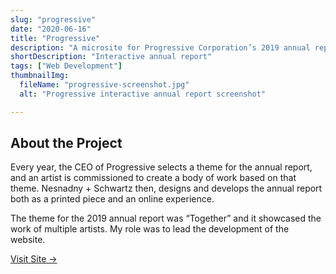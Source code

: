```yaml
---
slug: "progressive"
date: "2020-06-16"
title: "Progressive"
description: "A microsite for Progressive Corporation’s 2019 annual report"
shortDescription: "Interactive annual report"
tags: ["Web Development"]
thumbnailImg:
  fileName: "progressive-screenshot.jpg"
  alt: "Progressive interactive annual report screenshot"

---
```


## About the Project

Every year, the CEO of Progressive selects a theme for the annual report, and an artist is commissioned to create a body of work based on that theme. Nesnadny + Schwartz then, designs and develops the annual report both as a printed piece and an online experience.

The theme for the 2019 annual report was “Together” and it showcased the work of multiple artists. My role was to lead the development of the website.

[Visit Site &rarr;](https://investors.progressive.com/files/doc_financials/2019/annual/index.html)